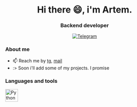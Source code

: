 <div id="header" align="center">
  <h1>Hi there 😄, i'm Artem.</h1>
  <h3>Backend developer</h3>
</div>

<div id="Socials" align="center">
<a href="https://t.me/kkquen">
  <img src="https://img.shields.io/badge/Telegram-blue?style=for-the-badge&logo=Telegram" alt="Telegram"/>
</a>
</div>
<!--
**KKQUEN/KKQUEN** is a ✨ _special_ ✨ repository because its `README.md` (this file) appears on your GitHub profile.
-->



### About me
- 📫 Reach me by [tg](https://t.me/thatsoneofme), [mail](mailto:artem_r2015@mail.ru)
- :> Soon i'll add some of my projects. I promise

### Languages and tools

<img src="https://cdn.jsdelivr.net/gh/devicons/devicon/icons/python/python-original-wordmark.svg" title="Python" width="40" height="40"/>&nbsp;

